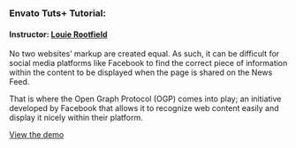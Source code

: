 ### Envato Tuts+ Tutorial: 
#### Instructor: [Louie Rootfield](https://tutsplus.com/authors/lourfield)

No two websites’ markup are created equal. As such, it can be difficult for social media platforms like Facebook to find the correct piece of information within the content to be displayed when the page is shared on the News Feed.

That is where the Open Graph Protocol (OGP) comes into play; an initiative developed by Facebook that allows it to recognize web content easily and display it nicely within their platform. 

[View the demo](http://tutsplus.github.io/open-graph-protocol)
